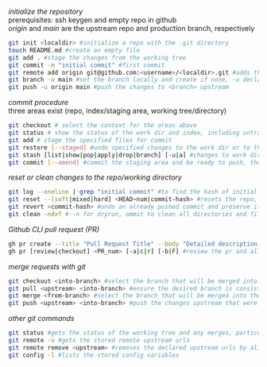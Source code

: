 _initialize the repository_\
prerequisites: ssh keygen and empty repo in github\
*origin* and *main* are the upstream repo and production branch, respectively
```bash
git init <localdir> #initialize a repo with the .git directory
touch README.md #create an empty file
git add . #stage the changes from the working tree
git commit -m "initial commit" #first commit
git remote add origin git@github.com:<username>/<localdir>.git #adds the upstream url, must be valid
git branch -u main #set the branch locally and create if none, -u declares the upstream branch
git push -u origin main #push the changes to <branch> upstream
```

_commit procedure_\
three areas exist (repo, index/staging area, working tree/directory)
```bash
git checkout # select the context for the areas above
git status # show the status of the work dir and index, including untracked files
git add # stage the specified files for commit
git restore [--staged] #undo specified changes to the work dir or to the index (with --staged)
git stash [list|show|pop|apply|drop|branch] [-u|a] #changes to work dir and index are saved to and applied from the stash stack, -u includes untracked files, -a includes all including ignored files 
git commit [--amend] #commit the staging area and be ready to push, the --amend option modifies the last commit before push and assigns a new hash
```

_reset or clean changes to the repo/working directory_
```bash 
git log --oneline | grep "initial commit" #to find the hash of initial or other commit message
git reset --[soft|mixed|hard] <HEAD~num|commit-hash> #resets the repo, then index, and finally working tree respectively to a specified commit
git revert <commit-hash> #undo an already pushed commit and preserve its history
git clean -ndxf #--n for dryrun, ommit to clean all directories and files from the working tree
```

_Github CLI pull request (PR)_
```bash
gh pr create --title "Pull Request Title" --body "Detailed description of changes" --base main --head your-feature-branch #initiate the pull request
gh pr [review|checkout] <PR_num> [-a|c|r] [-b|F] #review the pr and allows for checkout, -a approves, -c adds a comment, -r requests a change. Comments: -b for inline, -F for file
```

_merge requests with git_
```bash
git checkout <into-branch> #select the branch that will be merged into such as main or dev
git pull <upstream> <into-branch> #ensure the desired branch is consistent with upstream
git merge <from-branch> #select the branch that will be merged into the current branch
git push <upstream> <into-branch> #push the changes upstream that were merged
```

_other git commands_
```bash
git status #gets the status of the working tree and any merges, particularly if there are any merge conflicts
git remote -v #gets the stored remote upstream urls
git remote remove <upstream> #removes the declared upstream urls by alias
git config -l #lists the stored config variables
```